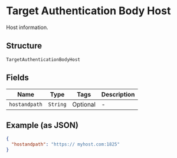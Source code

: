
# Target Authentication Body Host

Host information.

## Structure

`TargetAuthenticationBodyHost`

## Fields

| Name | Type | Tags | Description |
|  --- | --- | --- | --- |
| `hostandpath` | `String` | Optional | - |

## Example (as JSON)

```json
{
  "hostandpath": "https:// myhost.com:1825"
}
```

